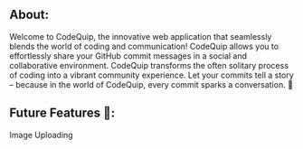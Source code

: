 ## About:
Welcome to CodeQuip, the innovative web application that seamlessly blends the world of coding and communication! CodeQuip allows you to effortlessly share your GitHub commit messages in a social and collaborative environment. CodeQuip transforms the often solitary process of coding into a vibrant community experience. Let your commits tell a story – because in the world of CodeQuip, every commit sparks a conversation. 🚀

## Future Features 🔮:
Image Uploading
